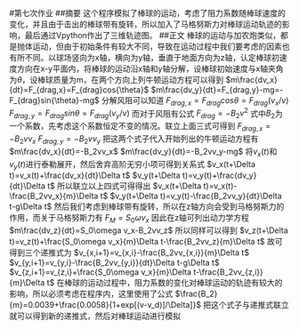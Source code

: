 #第七次作业
##摘要
 这个程序模拟了棒球的运动，考虑了阻力系数随棒球速度的变化，并且由于击出的棒球带有旋转，所以加入了马格努斯力对棒球运动轨迹的影响，最后通过Vpython作出了三维轨迹图。
##正文
 棒球的运动与加农炮类似，都是抛体运动，但由于初始条件有较大不同，导致在运动过程中我们要考虑的因素也有所不同。以球场竖向为x轴，横向为y轴，垂直于地面方向为z轴，认定棒球初速度方向在x-y平面内，将棒球的运动沿x轴和y轴分解，设棒球初始速度与x轴夹角为$\theta$，设棒球质量为m，在两个方向上列牛顿运动方程可以得到
$m\frac{dv_x}{dt}=F_{drag,x}=F_{drag}cos{\theta}$
$m\frac{dv_y}{dt}=F_{drag,y}-mg=-F_{drag}sin{\theta}-mg$
分解风阻可以知道
$F_{drag,x}=F_{drag}cos{\theta}=F_{drag}(v_x/v)$
$F_{drag,y}=F_{drag}sin{\theta}=F_{drag}(v_y/v)$
而对于风阻有公式
$F_{drag}=-B_2v^2$
式中$B_2$为一个系数，先考虑这个系数恒定不变的情况。联立上面三式可得到
$F_{drag,x}=-B_2vv_x$
$F_{drag,y}=-B_2vv_y$
把这两个式子代入开始列出的牛顿运动方程有
$m\frac{dv_x}{dt}=-B_2vv_x$
$m\frac{dv_y}{dt}=-B_2vv_y-mg$
将$v_x(t)$和$v_y(t)$进行泰勒展开，然后舍弃高阶无穷小项可得到关系式
$v_x(t+\Delta t)=v_x(t)+\frac{dv_x}{dt}\Delta t$
$v_y(t+\Delta t)=v_y(t)+\frac{dv_y}{dt}\Delta t$
所以联立以上四式可得得出
$v_x(t+\Delta t)=v_x(t)-\frac{B_2vv_x}{m}\Delta t$
$v_y(t+\Delta t)=v_y(t)-\frac{B_2vv_y}{dt}\Delta t-g\Delta t$
然后我们考虑到棒球带有旋转，所以在z轴方向会受到马格努斯力的作用，而关于马格努斯力有
$F_M=S_0\omega v_x$
因此在z轴可列出动力学方程
$m\frac{dv_z}{dt}=S_0\omega v_x-B_2vv_z$
所以同样可以得到
$v_z(t+\Delta t)=v_z(t)+\frac{S_0\omega v_x}{m}\Delta t-\frac{B_2vv_z}{m}\Delta t$
故可得到三个递推式为
$v_{x,i+1}=v_{x,i}-\frac{B_2vv_{x,i}}{m}\Delta t$
$v_{y,i+1}=v_{y,i}-\frac{B_2vv_{y,i}}{dt}\Delta t-g\Delta t$
$v_{z,i+1}=v_{z,i}+\frac{S_0\omega v_x}{m}\Delta t-\frac{B_2vv_{z,i}}{m}\Delta t$
在棒球的运动过程中，阻力系数的变化对棒球运动的轨迹有较大的影响，所以必须考虑在程序内，这里使用了公式
$\frac{B_2}{m}=0.0039+\frac{0.0058}{1+exp[(v-v_d)]/\Delta]}$
把这个式子与递推式联立就可以得到新的递推式，然后对棒球运动进行模拟

